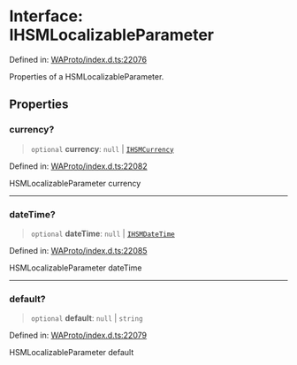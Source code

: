 # Interface: IHSMLocalizableParameter

Defined in: [WAProto/index.d.ts:22076](https://github.com/Fokusdotid/Baileys/blob/eb819228f591f9a29a091aefc3a8c91a38d77089/WAProto/index.d.ts#L22076)

Properties of a HSMLocalizableParameter.

## Properties

### currency?

> `optional` **currency**: `null` \| [`IHSMCurrency`](../namespaces/HSMLocalizableParameter/interfaces/IHSMCurrency.md)

Defined in: [WAProto/index.d.ts:22082](https://github.com/Fokusdotid/Baileys/blob/eb819228f591f9a29a091aefc3a8c91a38d77089/WAProto/index.d.ts#L22082)

HSMLocalizableParameter currency

***

### dateTime?

> `optional` **dateTime**: `null` \| [`IHSMDateTime`](../namespaces/HSMLocalizableParameter/interfaces/IHSMDateTime.md)

Defined in: [WAProto/index.d.ts:22085](https://github.com/Fokusdotid/Baileys/blob/eb819228f591f9a29a091aefc3a8c91a38d77089/WAProto/index.d.ts#L22085)

HSMLocalizableParameter dateTime

***

### default?

> `optional` **default**: `null` \| `string`

Defined in: [WAProto/index.d.ts:22079](https://github.com/Fokusdotid/Baileys/blob/eb819228f591f9a29a091aefc3a8c91a38d77089/WAProto/index.d.ts#L22079)

HSMLocalizableParameter default

